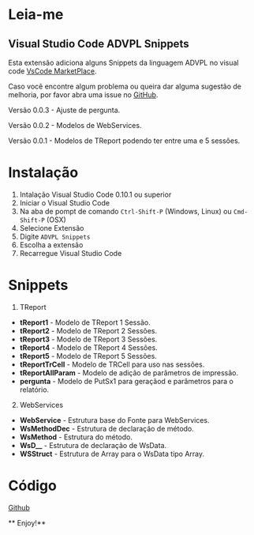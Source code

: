 # Leia-me
## Visual Studio Code ADVPL Snippets
 
Esta extensão adiciona alguns Snippets da linguagem ADVPL no visual code [VsCode MarketPlace](https://marketplace.visualstudio.com/items?itemName=robsonrosilva.advpl-snippets).

Caso você encontre algum problema ou queira dar alguma sugestão de melhoria, por favor abra uma issue no [GitHub](https://github.com/robsonrosilva/advpl-snippets/issues). 

Versão 0.0.3
    - Ajuste de pergunta.

Versão 0.0.2
    - Modelos de WebServices.

Versão 0.0.1
    - Modelos de TReport podendo ter entre uma e 5 sessões.

# Instalação

1. Intalação Visual Studio Code 0.10.1 ou superior
2. Iniciar o Visual Studio Code
3. Na aba de pompt de comando `Ctrl-Shift-P` (Windows, Linux) ou `Cmd-Shift-P` (OSX)
4. Selecione Extensão
5. Digite `ADVPL Snippets`
6. Escolha a extensão
7. Recarregue Visual Studio Code

# Snippets

1. TReport
 * **tReport1** - Modelo de TReport 1 Sessão.
 * **tReport2** - Modelo de TReport 2 Sessões.
 * **tReport3** - Modelo de TReport 3 Sessões.
 * **tReport4** - Modelo de TReport 4 Sessões.
 * **tReport5** - Modelo de TReport 5 Sessões.
 * **tReportTrCell** - Modelo de TRCell para uso nas sessões.
 * **tReportAllParam** - Modelo de adição de parâmetros de impressão. 
 * **pergunta** - Modelo de PutSx1 para geraçãod e parâmetros para o relatório.

2. WebServices
 * **WebService** - Estrutura base do Fonte para WebServices.
 * **WsMethodDec** - Estrutura de declaração de método.
 * **WsMethod** - Estrutura do método.
 * **WsD__** - Estrutura de declaração de WsData.
 * **WSStruct** - Estrutura de Array para o WsData tipo Array.

# Código
[Github](https://github.com/robsonrosilva/advpl-snippets)

** Enjoy!**
